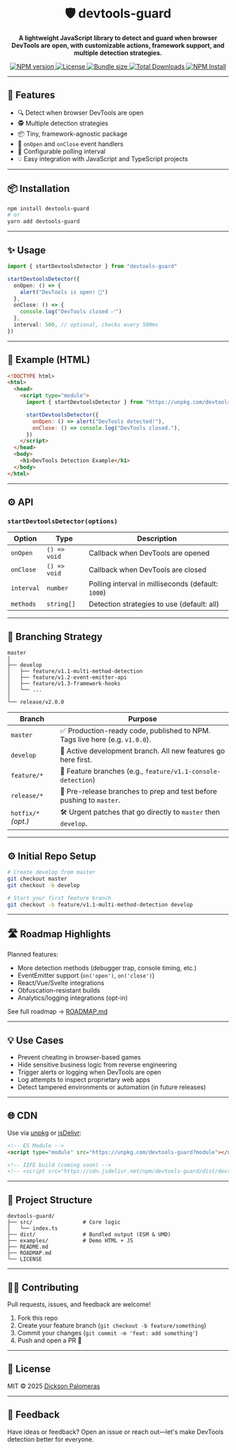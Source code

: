<h1 align="center">🛡️ devtools-guard</h1>

<p align="center">
  <b>A lightweight JavaScript library to detect and guard when browser DevTools are open, with customizable actions, framework support, and multiple detection strategies.</b>
</p>

<p align="center">
  <a href="https://www.npmjs.com/package/devtools-guard">
    <img alt="NPM version" src="https://img.shields.io/npm/v/devtools-guard.svg">
  </a>
  <a href="https://github.com/DicksonPaL21/devtools-guard/blob/master/LICENSE">
    <img alt="License" src="https://img.shields.io/github/license/DicksonPaL21/devtools-guard">
  </a>
  <a href="https://bundlephobia.com/package/devtools-guard">
    <img alt="Bundle size" src="https://img.shields.io/bundlephobia/minzip/devtools-guard">
  </a>
  <a href="https://www.npmjs.com/package/devtools-guard">
    <img alt="Total Downloads" src="https://img.shields.io/npm/dt/devtools-guard" />
  </a>
  <a href="https://www.npmjs.com/package/devtools-guard">
    <img alt="NPM Install" src="https://img.shields.io/npm/i/devtools-guard" />
  </a>
</p>

---

## 🚀 Features

- 🔍 Detect when browser DevTools are open
- 🕵️ Multiple detection strategies
- 📦 Tiny, framework-agnostic package
- 📣 `onOpen` and `onClose` event handlers
- 🔧 Configurable polling interval
- 💡 Easy integration with JavaScript and TypeScript projects

---

## 📦 Installation

```bash
npm install devtools-guard
# or
yarn add devtools-guard
```

---

## ✨ Usage

```ts
import { startDevtoolsDetector } from "devtools-guard"

startDevtoolsDetector({
  onOpen: () => {
    alert("DevTools is open! 🚨")
  },
  onClose: () => {
    console.log("DevTools closed ✅")
  },
  interval: 500, // optional, checks every 500ms
})
```

---

## 🧪 Example (HTML)

```html
<!DOCTYPE html>
<html>
  <head>
    <script type="module">
      import { startDevtoolsDetector } from "https://unpkg.com/devtools-guard?module"

      startDevtoolsDetector({
        onOpen: () => alert("DevTools detected!"),
        onClose: () => console.log("DevTools closed."),
      })
    </script>
  </head>
  <body>
    <h1>DevTools Detection Example</h1>
  </body>
</html>
```

---

## ⚙️ API

### `startDevtoolsDetector(options)`

| Option     | Type         | Description                                        |
| ---------- | ------------ | -------------------------------------------------- |
| `onOpen`   | `() => void` | Callback when DevTools are opened                  |
| `onClose`  | `() => void` | Callback when DevTools are closed                  |
| `interval` | `number`     | Polling interval in milliseconds (default: `1000`) |
| `methods`  | `string[]`   | Detection strategies to use (default: all)         |

---

## 🧭 Branching Strategy

```text
master
│
├── develop
│   ├── feature/v1.1-multi-method-detection
│   ├── feature/v1.2-event-emitter-api
│   ├── feature/v1.3-framework-hooks
│   └── ...
│
└── release/v2.0.0
```

| Branch              | Purpose                                                                     |
| ------------------- | --------------------------------------------------------------------------- |
| `master`            | ✅ Production-ready code, published to NPM. Tags live here (e.g. `v1.0.0`). |
| `develop`           | 🌱 Active development branch. All new features go here first.               |
| `feature/*`         | 🧩 Feature branches (e.g., `feature/v1.1-console-detection`)                |
| `release/*`         | 🚀 Pre-release branches to prep and test before pushing to `master`.        |
| `hotfix/*` _(opt.)_ | 🛠 Urgent patches that go directly to `master` then `develop`.               |

---

## ⚙️ Initial Repo Setup

```bash
# Create develop from master
git checkout master
git checkout -b develop

# Start your first feature branch
git checkout -b feature/v1.1-multi-method-detection develop
```

---

## 🛣️ Roadmap Highlights

Planned features:

- More detection methods (debugger trap, console timing, etc.)
- EventEmitter support (`on('open')`, `on('close')`)
- React/Vue/Svelte integrations
- Obfuscation-resistant builds
- Analytics/logging integrations (opt-in)

See full roadmap → [ROADMAP.md](https://github.com/DicksonPaL21/devtools-guard/blob/master/ROADMAP.md)

---

## 💡 Use Cases

- Prevent cheating in browser-based games
- Hide sensitive business logic from reverse engineering
- Trigger alerts or logging when DevTools are open
- Log attempts to inspect proprietary web apps
- Detect tampered environments or automation (in future releases)

---

## 🌐 CDN

Use via [unpkg](https://unpkg.com/) or [jsDelivr](https://cdn.jsdelivr.net/):

```html
<!-- ES Module -->
<script type="module" src="https://unpkg.com/devtools-guard?module"></script>

<!-- IIFE build (coming soon) -->
<!-- <script src="https://cdn.jsdelivr.net/npm/devtools-guard/dist/devtools-guard.iife.js"></script> -->
```

---

## 📁 Project Structure

```text
devtools-guard/
├── src/                # Core logic
│   └── index.ts
├── dist/               # Bundled output (ESM & UMD)
├── examples/           # Demo HTML + JS
├── README.md
├── ROADMAP.md
└── LICENSE
```

---

## 🧑‍💻 Contributing

Pull requests, issues, and feedback are welcome!

1. Fork this repo
2. Create your feature branch (`git checkout -b feature/something`)
3. Commit your changes (`git commit -m 'feat: add something'`)
4. Push and open a PR 🎉

---

## 📃 License

MIT © 2025 [Dickson Palomeras](https://github.com/DicksonPaL21)

---

## 📣 Feedback

Have ideas or feedback? Open an issue or reach out—let's make DevTools detection better for everyone.
